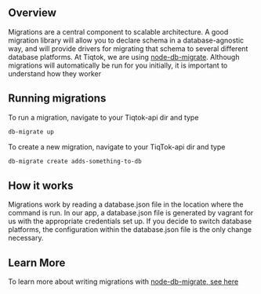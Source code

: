 ## Overview

Migrations are a central component to scalable architecture. A good migration library will allow you to declare schema in a database-agnostic way, and will provide drivers for migrating that schema to several different database platforms. At Tiqtok, we are using [node-db-migrate](https://github.com/db-migrate/node-db-migrate). Although migrations will automatically be run for you initially, it is important to understand how they worker

## Running migrations

To run a migration, navigate to your Tiqtok-api dir and type
```bash
db-migrate up
```

To create a new migration, navigate to your TiqTok-api dir and type
```bash
db-migrate create adds-something-to-db
```

## How it works

Migrations work by reading a database.json file in the location where the command is run. In our app, a database.json file is generated by vagrant for us with the appropriate credentials set up. If you decide to switch database platforms, the configuration within the database.json file is the only change necessary.

## Learn More

To learn more about writing migrations with [node-db-migrate, see here](https://github.com/db-migrate/node-db-migrate)
